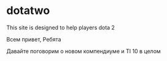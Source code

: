 # dotatwo
This site is designed to help players dota 2

Всем привет, Ребята 

Давайте поговорим о новом компендиуме и TI 10 в целом
